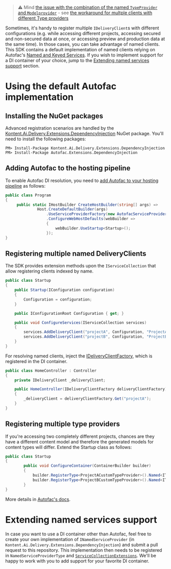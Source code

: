 > ⚠️ Mind [the issue with the combination of the named `TypeProvider` and `Modelprovider`](https://github.com/kontent-ai/delivery-sdk-net/issues/312) - see [the workaround for multple clients with different Type providers](https://github.com/kontent-ai/delivery-sdk-net/issues/312#issuecomment-1138139987)

Sometimes, it's handy to register multiple `IDeliveryClient`s with different configurations (e.g. while accessing different projects, accessing secured and non-secured data at once, or accessing preview and production data at the same time). In those cases, you can take advantage of named clients.
This SDK contains a default implementation of named clients relying on Autofac's [Named and Keyed Services](https://autofaccn.readthedocs.io/en/latest/advanced/keyed-services.html). If you wish to implement support for a DI container of your choice, jump to the [Extending named services support](#extending-named-services-support) section.

# Using the default Autofac implementation

## Installing the NuGet packages
Advanced registration scenarios are handled by the [Kontent.Ai.Delivery.Extensions.DependencyInjection](https://www.nuget.org/packages/Kontent.Ai.Delivery.Extensions.DependencyInjection) NuGet package. You'll need to install the following packages:
```
PM> Install-Package Kontent.Ai.Delivery.Extensions.DependencyInjection
PM> Install-Package Autofac.Extensions.DependencyInjection
```

## Adding Autofac to the hosting pipeline
To enable Autofac DI resolution, you need to [add Autofac to your hosting pipeline](https://autofaccn.readthedocs.io/en/latest/integration/aspnetcore.html#asp-net-core-3-0-and-generic-hosting) as follows:

```csharp
public class Program
{
     public static IHostBuilder CreateHostBuilder(string[] args) =>
              Host.CreateDefaultBuilder(args)
                  .UseServiceProviderFactory(new AutofacServiceProviderFactory()) // Add this line
                  .ConfigureWebHostDefaults(webBuilder =>
                  {
                      webBuilder.UseStartup<Startup>();
                  });
}
```

## Registering multiple named DeliveryClients

The SDK provides extension methods upon the `IServiceCollection` that allow registering clients indexed by name.

```csharp
public class Startup
{
    public Startup(IConfiguration configuration)
    {
        Configuration = configuration;
    }

    public IConfigurationRoot Configuration { get; }

    public void ConfigureServices(IServiceCollection services)
    {
        services.AddDeliveryClient("projectA", Configuration, "ProjectAOptions", NamedServiceProviderType.Autofac);
        services.AddDeliveryClient("projectB", Configuration, "ProjectBOptions", NamedServiceProviderType.Autofac);
    }
}
```

For resolving named clients, inject the [IDeliveryClientFactory](https://github.com/kontent-ai/delivery-sdk-net/blob/master/Kontent.Ai.Delivery.Abstractions/IDeliveryClientFactory.cs), which is registered in the DI container.

```csharp
public class HomeController : Controller
{
    private IDeliveryClient _deliveryClient;

    public HomeController(IDeliveryClientFactory deliveryClientFactory)
    {
        _deliveryClient = deliveryClientFactory.Get("projectA");
    }
}
```

## Registering multiple type providers
If you're accessing two completely different projects, chances are they have a different content model and therefore the generated models for content types will differ. Extend the Startup class as follows:

```csharp
public class Startup
{
        public void ConfigureContainer(ContainerBuilder builder)
        {
            builder.RegisterType<ProjectACustomTypeProvider>().Named<ITypeProvider>("projectA");
            builder.RegisterType<ProjectBCustomTypeProvider>().Named<ITypeProvider>("projectB");
        }
}
```

More details in [Autofac's docs](https://autofaccn.readthedocs.io/en/latest/integration/aspnetcore.html#startup-class).

# Extending named services support
In case you want to use a DI container other than Autofac, feel free to create your own implementation of `INamedServiceProvider` (in `Kontent.Ai.Delivery.Extensions.DependencyInjection`) and submit a pull request to this repository.
This implementation then needs to be registered in `NamedServiceProviderType` and [`ServiceCollectionExtensions`](https://github.com/kontent-ai/delivery-sdk-net/blob/master/Kontent.Ai.Delivery.Extensions.DependencyInjection/Extensions/ServiceCollectionExtensions.cs#L133).
We'll be happy to work with you to add support for your favorite DI container.